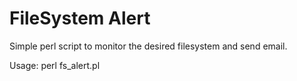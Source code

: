 # FileSystem Alert

Simple perl script to monitor the desired filesystem and send email.

Usage: perl fs_alert.pl

